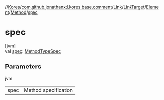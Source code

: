 //[Kores](../../../../../../index.md)/[com.github.jonathanxd.kores.base.comment](../../../../index.md)/[Link](../../../index.md)/[LinkTarget](../../index.md)/[Element](../index.md)/[Method](index.md)/[spec](spec.md)

# spec

[jvm]\
val [spec](spec.md): [MethodTypeSpec](../../../../../com.github.jonathanxd.kores.common/-method-type-spec/index.md)

## Parameters

jvm

| | |
|---|---|
| spec | Method specification |
